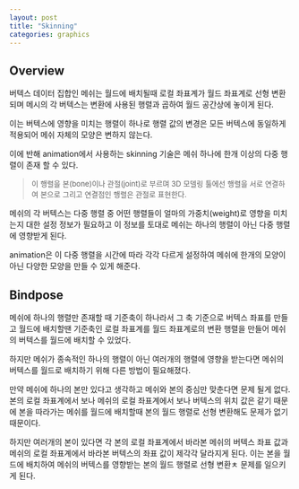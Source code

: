```yaml
---
layout: post
title: "Skinning"
categories: graphics
---
```


## Overview

버텍스 데이터 집합인 메쉬는 월드에 배치될때 로컬 좌표계가 월드 좌표계로 선형 변환 되며 메시의 각 버텍스는 변환에 사용된 행렬과 곱하여 월드 공간상에 놓이게 된다. 

<!-- begin_excerpt -->

이는 버텍스에 영향을 미치는 행렬이 하나로 행렬 값의 변경은 모든 버텍스에 동일하게 적용되어 메쉬 자체의 모양은 변하지 않는다.

이에 반해 animation에서 사용하는 skinning 기술은 메쉬 하나에 한개 이상의 다중 행렬이 존재 할 수 있다. 

<!-- end_excerpt -->

> <font size="2"> 
> 이 행렬을 본(bone)이나 관절(joint)로 부르며 3D 모델링 툴에선 행렬을 서로 연결하여 본으로 그리고 연결점인 행렬은 관절로 표현한다.
> </font>

메쉬의 각 버텍스는 다중 행렬 중 어떤 행렬들이 얼마의 가중치(weight)로 영향을 미치는지 대한 설정 정보가 필요하고 이 정보를 토대로 메쉬는 하나의 행렬이 아닌 다중 행렬에 영향받게 된다.

animation은 이 다중 행렬을 시간에 따라 각각 다르게 설정하여 메쉬에 한개의 모양이 아닌 다양한 모양을 만들 수 있게 해준다.


## Bindpose

메쉬에 하나의 행렬만 존재할 때 기준축이 하나라서 그 축 기준으로 버텍스 좌표를 만들고 월드에 배치할땐 기준축인 로컬 좌표계를 월드 좌표계로의 변환 행렬을 만들어 메쉬의 버텍스를 월드에 배치할 수 있었다.

하지만 메쉬가 종속적인 하나의 행렬이 아닌 여러개의 행렬에 영향을 받는다면 메쉬의 버텍스를 월드로 배치하기 위해 다른 방법이 필요해졌다.

만약 메쉬에 하나의 본만 있다고 생각하고 메쉬와 본의 중심만 맞춘다면 문제 될게 없다. 본의 로컬 좌표계에서 보나 메쉬의 로컬 좌표계에서 보나 버텍스의 위치 값은 같기 때문에 본을 따라가는 메쉬를 월드에 배치할때 본의 월드 행렬로 선형 변환해도 문제가 없기 때문이다.

하지만 여러개의 본이 있다면 각 본의 로컬 좌표계에서 바라본 메쉬의 버텍스 좌표 값과 메쉬의 로컬 좌표계에서 바라본 버텍스의 좌표 값이 제각각 달라지게 된다. 이는 본을 월드에 배치하여 메쉬의 버텍스를 영향받는 본의 월드 행렬로 선형 변환ㅊ 문제를 일으키게 된다.














